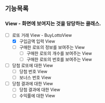 ## 기능목록

### View - 화면에 보여지는 것을 담당하는 클래스.
- [ ] 로또 거래 View - BuyLottoView
  - [X] 구입금액 입력 View
  - [ ] 구매한 로또의 정보를 보여주는 View
    - [ ] 구매한 로또의 개수를 보여주는 View
    - [ ] 구매한 로또의 번호를 보여주는 View

- [ ] 당첨 로또에 대한 View
  - [ ] 당첨 번호 View
  - [ ] 보너스 번호 View

- [ ] 당첨 결과에 대한 View
  - [ ] 당첨 결과에 대한 View
  - [ ] 수익률에 대한 View
